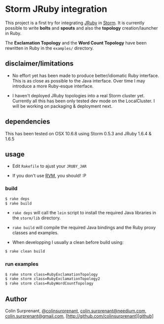 # Storm JRuby integration

This project is a first try for integrating [JRuby][jruby] in [Storm][storm]. It is currently possible to write **bolts** and **spouts** and also the **topology** creation/launcher in Ruby.

The **Exclamation Topology** and the **Word Count Topology** have been rewritten in Ruby in the `examples/` directory.

## disclaimer/limitations

- No effort yet has been made to produce better/idiomatic Ruby interface. This is as close as possible to the Java interface. Over time I may introduce a more Ruby-esque interface.

- I haven't deployed JRuby topologies into a real Storm cluster yet. Currently all this has been only tested dev mode on the LocalCluster. I will be working on packaging & deployment next.

## dependencies

This has been tested on OSX 10.6.8 using Storm 0.5.3 and JRuby 1.6.4 & 1.6.5

## usage

- Edit `Rakefile` to ajust your `JRUBY_JAR`

- If you don't use [RVM][rvm], you should! :P

### build

``` sh
$ rake deps
$ rake build
```

- `rake deps` will call the `lein` script to install the required Java libraries in the `storm/lib` directory.
- `rake build` will compile the required Java bindings and the Ruby proxy classes and examples.

- When developping I usually a clean before build using:

``` sh
$ rake clean build
```


### run examples

``` sh
$ rake storm class=RubyExclamationTopology
$ rake storm class=RubyExclamationTopology2
$ rake storm class=RubyWordCountTopology
```

## Author
Colin Surprenant, [@colinsurprenant][twitter], [colin.surprenant@needium.com][needium], [colin.surprenant@gmail.com][gmail], [http://github.com/colinsurprenant][github]

[needium]: colin.surprenant@needium.com
[gmail]: colin.surprenant@gmail.com
[twitter]: http://twitter.com/colinsurprenant
[github]: http://github.com/colinsurprenant
[rvm]: http://beginrescueend.com/
[storm]: https://github.com/nathanmarz/storm
[jruby]: http://jruby.org/
